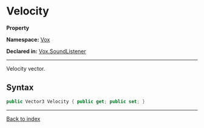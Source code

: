 # Velocity

**Property**

**Namespace:** [Vox](Vox.md)

**Declared in:** [Vox.SoundListener](Vox.SoundListener.md)

------



Velocity vector.


## Syntax

```csharp
public Vector3 Velocity { public get; public set; }
```

------

[Back to index](index.md)